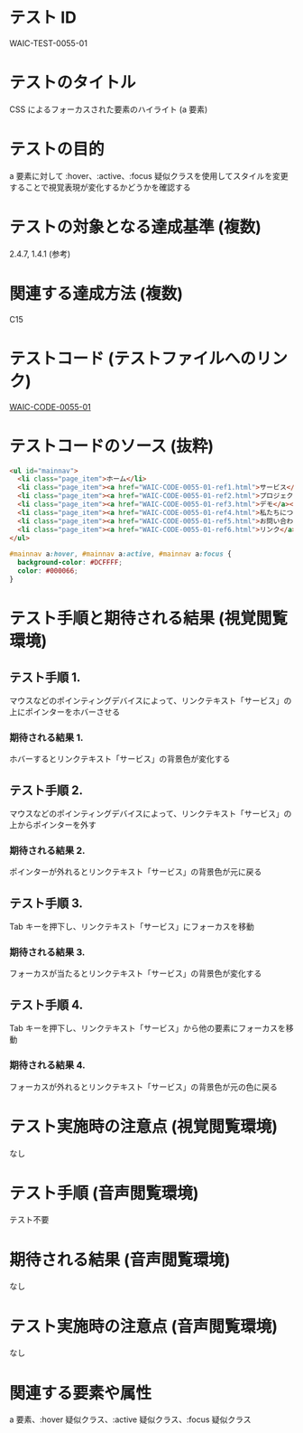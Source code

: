 # テスト ID

WAIC-TEST-0055-01

# テストのタイトル

CSS によるフォーカスされた要素のハイライト (a 要素)

# テストの目的

a 要素に対して :hover、:active、:focus 疑似クラスを使用してスタイルを変更することで視覚表現が変化するかどうかを確認する

# テストの対象となる達成基準 (複数)

2.4.7, 1.4.1 (参考)

# 関連する達成方法 (複数)

C15

# テストコード (テストファイルへのリンク)

[WAIC-CODE-0055-01](https://waic.github.io/as_test/WAIC-CODE/WAIC-CODE-0055-01.html)

# テストコードのソース (抜粋)

```HTML
<ul id="mainnav">
  <li class="page_item">ホーム</li>
  <li class="page_item"><a href="WAIC-CODE-0055-01-ref1.html">サービス</a></li>
  <li class="page_item"><a href="WAIC-CODE-0055-01-ref2.html">プロジェクト</a></li>
  <li class="page_item"><a href="WAIC-CODE-0055-01-ref3.html">デモ</a></li>
  <li class="page_item"><a href="WAIC-CODE-0055-01-ref4.html">私たちについて</a></li>
  <li class="page_item"><a href="WAIC-CODE-0055-01-ref5.html">お問い合わせ</a></li>
  <li class="page_item"><a href="WAIC-CODE-0055-01-ref6.html">リンク</a></li>
</ul>
```

```CSS
#mainnav a:hover, #mainnav a:active, #mainnav a:focus {
  background-color: #DCFFFF;
  color: #000066;
}
```

# テスト手順と期待される結果 (視覚閲覧環境)

## テスト手順 1.

マウスなどのポインティングデバイスによって、リンクテキスト「サービス」の上にポインターをホバーさせる

### 期待される結果 1.

ホバーするとリンクテキスト「サービス」の背景色が変化する

## テスト手順 2.

マウスなどのポインティングデバイスによって、リンクテキスト「サービス」の上からポインターを外す

### 期待される結果 2.

ポインターが外れるとリンクテキスト「サービス」の背景色が元に戻る

## テスト手順 3.

Tab キーを押下し、リンクテキスト「サービス」にフォーカスを移動

### 期待される結果 3.

フォーカスが当たるとリンクテキスト「サービス」の背景色が変化する

## テスト手順 4.

Tab キーを押下し、リンクテキスト「サービス」から他の要素にフォーカスを移動

### 期待される結果 4.

フォーカスが外れるとリンクテキスト「サービス」の背景色が元の色に戻る

# テスト実施時の注意点 (視覚閲覧環境)

なし

# テスト手順 (音声閲覧環境)

テスト不要

# 期待される結果 (音声閲覧環境)

なし

# テスト実施時の注意点 (音声閲覧環境)

なし

# 関連する要素や属性

a 要素、:hover 疑似クラス、:active 疑似クラス、:focus 疑似クラス
